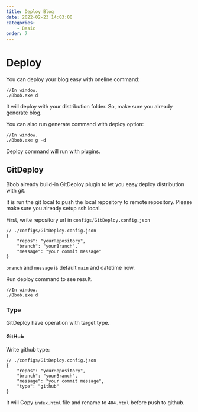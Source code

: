 ```yaml
---
title: Deploy Blog
date: 2022-02-23 14:03:00
categories:
    - Basic
order: 7
---
```

# Deploy
You can deploy your blog easy with oneline command:
```
//In window.
./Bbob.exe d
```
It will deploy with your distribution folder. So, make sure you already generate blog.

You can also run generate command with deploy option:
```
//In window.
./Bbob.exe g -d
```
Deploy command will run with plugins.

## GitDeploy
Bbob already build-in GitDeploy plugin to let you easy deploy distribution with git.

It is run the git local to push the local repository to remote repository. Please make sure you already setup ssh local.

First, write repository url in `configs/GitDeploy.config.json`
```
// ./configs/GitDeploy.config.json
{
    "repos": "yourRepository",
    "branch": "yourBranch",
    "message": "your commit message"
}
```
`branch` and `message` is default `main` and datetime now.

Run deploy command to see result.
```
//In window.
./Bbob.exe d
```

### Type
GitDeploy have operation with target type.
#### GitHub
Write github type:
```
// ./configs/GitDeploy.config.json
{
    "repos": "yourRepository",
    "branch": "yourBranch",
    "message": "your commit message",
    "type": "github"
}
```
It will Copy `index.html` file and rename to `404.html` before push to github.